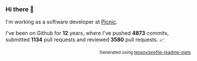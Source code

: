 ### Hi there 👋

I'm working as a software developer at [Picnic](https://github.com/PicnicSupermarket).

I've been on Github for **12** years, where I've pushed **4873** commits, 
submitted **1134** pull requests and reviewed **3580** pull requests. 📈

<p align="right"><sub>Generated using <a href="https://github.com/marketplace/actions/profile-readme-stats">teoxoy/profile-readme-stats</a></sub></p>
